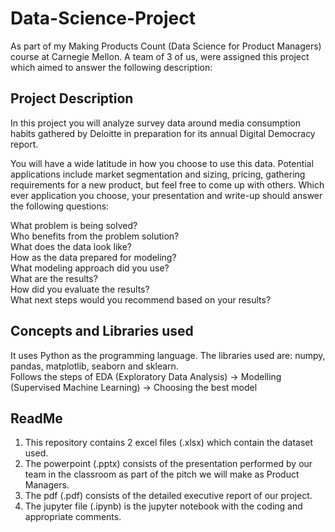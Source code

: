 # Data-Science-Project

As part of my Making Products Count (Data Science for Product Managers) course at Carnegie Mellon. A team of 3 of us, were assigned this project which aimed to answer the following description:

## Project Description

In this project you will analyze survey data around media consumption habits gathered by Deloitte in preparation for its annual Digital Democracy report.  

You will have a wide latitude in how you choose to use this data.  Potential applications include market segmentation and sizing, pricing, gathering requirements for a new product, but feel free to come up with others.  Which ever application you choose, your presentation and write-up should answer the following questions:

What problem is being solved?  
Who benefits from the problem solution?  
What does the data look like?  
How as the data prepared for modeling?  
What modeling approach did you use?  
What are the results?  
How did you evaluate the results?  
What next steps would you recommend based on your results?  

## Concepts and Libraries used
It uses Python as the programming language. The libraries used are: numpy, pandas, matplotlib, seaborn and sklearn.  
Follows the steps of EDA (Exploratory Data Analysis) -> Modelling (Supervised Machine Learning) -> Choosing the best model

## ReadMe
1. This repository contains 2 excel files (.xlsx) which contain the dataset used.  
2. The powerpoint (.pptx) consists of the presentation performed by our team in the classroom as part of the pitch we will make as Product Managers.  
3. The pdf (.pdf) consists of the detailed executive report of our project.  
4. The jupyter file (.ipynb) is the jupyter notebook with the coding and appropriate comments.  
